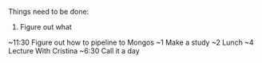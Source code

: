 Things need to be done:
  1. Figure out what

~11:30 Figure out how to pipeline to Mongos
~1 Make a study
~2 Lunch
~4 Lecture With Cristina
~6:30 Call it a day
